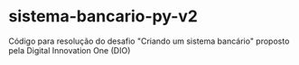 # sistema-bancario-py-v2
Código para resolução do desafio "Criando um sistema bancário" proposto pela Digital Innovation One (DIO)
